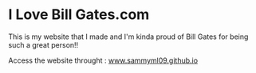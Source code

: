 # I Love Bill Gates.com

This is my website that I made and I'm kinda proud of Bill Gates for being such a great person!!

Access the website throught : www.sammyml09.github.io
